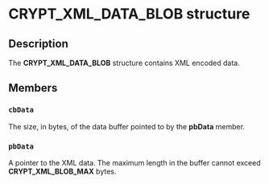 # CRYPT_XML_DATA_BLOB structure

## Description

The **CRYPT_XML_DATA_BLOB** structure contains XML encoded data.

## Members

### `cbData`

The size, in bytes, of the data buffer pointed to by the **pbData** member.

### `pbData`

A pointer to the XML data. The maximum length in the buffer cannot exceed **CRYPT_XML_BLOB_MAX** bytes.